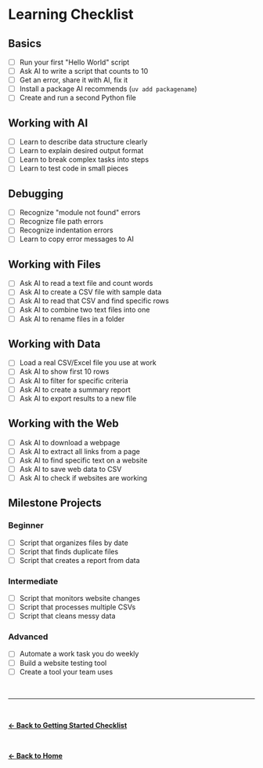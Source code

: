 # Learning Checklist

## Basics

- [ ] Run your first "Hello World" script
- [ ] Ask AI to write a script that counts to 10
- [ ] Get an error, share it with AI, fix it
- [ ] Install a package AI recommends (`uv add packagename`)
- [ ] Create and run a second Python file

## Working with AI

- [ ] Learn to describe data structure clearly
- [ ] Learn to explain desired output format
- [ ] Learn to break complex tasks into steps
- [ ] Learn to test code in small pieces

## Debugging

- [ ] Recognize "module not found" errors
- [ ] Recognize file path errors
- [ ] Recognize indentation errors
- [ ] Learn to copy error messages to AI

## Working with Files

- [ ] Ask AI to read a text file and count words
- [ ] Ask AI to create a CSV file with sample data
- [ ] Ask AI to read that CSV and find specific rows
- [ ] Ask AI to combine two text files into one
- [ ] Ask AI to rename files in a folder

## Working with Data

- [ ] Load a real CSV/Excel file you use at work
- [ ] Ask AI to show first 10 rows
- [ ] Ask AI to filter for specific criteria
- [ ] Ask AI to create a summary report
- [ ] Ask AI to export results to a new file

## Working with the Web

- [ ] Ask AI to download a webpage
- [ ] Ask AI to extract all links from a page
- [ ] Ask AI to find specific text on a website
- [ ] Ask AI to save web data to CSV
- [ ] Ask AI to check if websites are working

## Milestone Projects

### Beginner

- [ ] Script that organizes files by date
- [ ] Script that finds duplicate files
- [ ] Script that creates a report from data

### Intermediate

- [ ] Script that monitors website changes
- [ ] Script that processes multiple CSVs
- [ ] Script that cleans messy data

### Advanced

- [ ] Automate a work task you do weekly
- [ ] Build a website testing tool
- [ ] Create a tool your team uses

<br>

---

<br>

**[← Back to Getting Started Checklist](../getting-started.md)**

<br>

**[← Back to Home](../README.md)**
